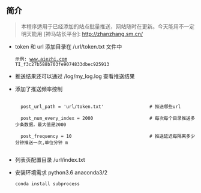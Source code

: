 ## 简介
>  本程序适用于已经添加的站点批量推送，网站随时在更新。今天能用不一定明天能用
   [神马站长平台]: http://zhanzhang.sm.cn/ 

* token 和 url 添加目录在 /url/token.txt 文件中 

  <code>示例: www.aiezhi.com TI_f3c27b588b703fe9074833dbec925913</code>

* 推送结果还可以通过 /log/my_log.log 查看推送结果 

* 添加了推送频率控制

  <code>
    post_url_path = 'url/token.txt'                 # 推送哪些url<br>
    post_num_every_index = 2000                     # 每次每个目录推送多少条数据，最大值是2000 <br>
    post_frequency = 10                             # 推送延迟每隔离多少分钟推送一次,单位分钟 m <br>
  </code>
* 列表页配置目录 /url/index.txt

* 安装环境需求 python3.6 anaconda3/2

    <code>conda install subprocess</code>
  